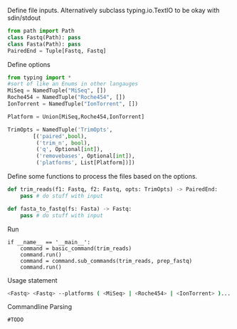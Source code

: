 
Define file inputs. Alternatively subclass typing.io.TextIO to be okay with sdin/stdout

```python 
from path import Path
class Fastq(Path): pass
class Fasta(Path): pass 
PairedEnd = Tuple[Fastq, Fastq]
```
Define options
```python
from typing import *
#sort of like an Enums in other langauges
MiSeq = NamedTuple("MiSeq", [])
Roche454 = NamedTuple("Roche454", [])
IonTorrent = NamedTuple("IonTorrent", []) 

Platform = Union[MiSeq,Roche454,IonTorrent]

TrimOpts = NamedTuple('TrimOpts', 
        [('paired',bool), 
         ('trim_n', bool),
         ('q', Optional[int]),
         ('removebases', Optional[int]),
         ('platforms', List[Platform])])
```
Define some functions to process the files based on the options.
```python
def trim_reads(f1: Fastq, f2: Fastq, opts: TrimOpts) -> PairedEnd:
    pass # do stuff with input

def fasta_to_fastq(fs: Fasta) -> Fastq:
    pass # do stuff with input
```
Run 
```
if __name__ == '__main__':
    command = basic_command(trim_reads)
    command.run()
    command = command.sub_commands(trim_reads, prep_fastq)
    command.run()
```
Usage statement
```bash
<Fastq> <Fastq> --platforms ( <MiSeq> | <Roche454> | <IonTorrent> )... --trim_n  [ --removebases <int> ] --paired  --adapters <str>... [ --q <int> ]
```
Commandline Parsing
```
#TODO
```
